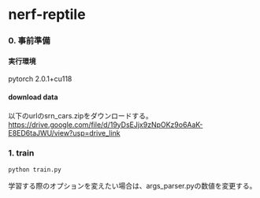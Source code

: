 # nerf-reptile
### 0. 事前準備
#### 実行環境
pytorch  2.0.1+cu118
#### download data
以下のurlのsrn_cars.zipをダウンロードする。<br>
https://drive.google.com/file/d/19yDsEJjx9zNpOKz9o6AaK-E8ED6taJWU/view?usp=drive_link

[//]: # (https://drive.google.com/drive/folders/1IdOywOSLuK6WlkO5_h-ykr3ubeY9eDig)
### 1. train
```bash
python train.py
```
学習する際のオプションを変えたい場合は、args_parser.pyの数値を変更する。
